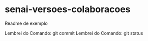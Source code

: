 # senai-versoes-colaboracoes
Readme de exemplo

Lembrei do Comando: git commit
Lembrei do Comando: git status


